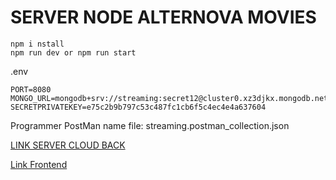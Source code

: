 # SERVER NODE ALTERNOVA MOVIES

```
npm i nstall
npm run dev or npm run start
```

.env
```
PORT=8080
MONGO_URL=mongodb+srv://streaming:secret12@cluster0.xz3djkx.mongodb.net/streaming
SECRETPRIVATEKEY=e75c2b9b797c53c487fc1cb6f5c4ec4e4a637604
```
Programmer PostMan name file: streaming.postman_collection.json

[LINK SERVER CLOUD BACK](https://front-movies-alternova-production.up.railway.app/)

[Link Frontend](https://github.com/valenzuela21/front-movies-alternova/)

